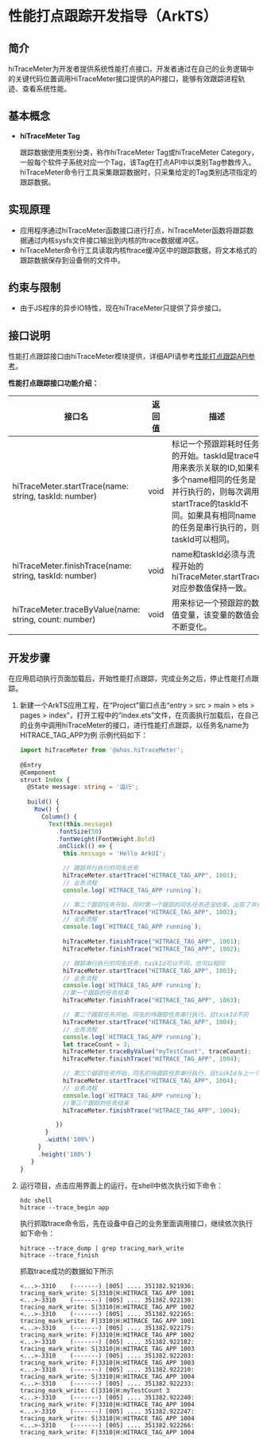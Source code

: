 # 性能打点跟踪开发指导（ArkTS）

## 简介

hiTraceMeter为开发者提供系统性能打点接口。开发者通过在自己的业务逻辑中的关键代码位置调用HiTraceMeter接口提供的API接口，能够有效跟踪进程轨迹、查看系统性能。

## 基本概念

- **hiTraceMeter Tag**

  跟踪数据使用类别分类，称作hiTraceMeter Tag或hiTraceMeter Category，一般每个软件子系统对应一个Tag，该Tag在打点API中以类别Tag参数传入。hiTraceMeter命令行工具采集跟踪数据时，只采集给定的Tag类别选项指定的跟踪数据。

## 实现原理

- 应用程序通过hiTraceMeter函数接口进行打点，hiTraceMeter函数将跟踪数据通过内核sysfs文件接口输出到内核的ftrace数据缓冲区。
- hiTraceMeter命令行工具读取内核ftrace缓冲区中的跟踪数据，将文本格式的跟踪数据保存到设备侧的文件中。

## 约束与限制

- 由于JS程序的异步IO特性，现在hiTraceMeter只提供了异步接口。

## 接口说明

性能打点跟踪接口由hiTraceMeter模块提供，详细API请参考[性能打点跟踪API参考](../reference/apis/js-apis-hitracemeter.md)。

**性能打点跟踪接口功能介绍：**

| 接口名                                                    | 返回值  | 描述                                                                                                                   |
| ------------------------------------------------------ | ---- | -------------------------------------------------------------------------------------------------------------------- |
| hiTraceMeter.startTrace(name: string, taskId: number)  | void | 标记一个预跟踪耗时任务的开始。taskId是trace中用来表示关联的ID,如果有多个name相同的任务是并行执行的，则每次调用startTrace的taskId不同。如果具有相同name的任务是串行执行的，则taskId可以相同。 |
| hiTraceMeter.finishTrace(name: string, taskId: number) | void | name和taskId必须与流程开始的hiTraceMeter.startTrace对应参数值保持一致。                                                                 |
| hiTraceMeter.traceByValue(name: string, count: number) | void | 用来标记一个预跟踪的数值变量，该变量的数值会不断变化。                                                                                          |

## 开发步骤

在应用启动执行页面加载后，开始性能打点跟踪，完成业务之后，停止性能打点跟踪。

1. 新建一个ArkTS应用工程，在“Project”窗口点击“entry > src > main > ets > pages > index”，打开工程中的“index.ets”文件，在页面执行加载后，在自己的业务中调用hiTraceMeter的接口，进行性能打点跟踪，以任务名name为HITRACE_TAG_APP为例 示例代码如下：
 
   ```ts
   import hiTraceMeter from '@ohos.hiTraceMeter';
  
   @Entry
   @Component
   struct Index {
     @State message: string = '运行';
 
     build() {
       Row() {
         Column() {
           Text(this.message)
             .fontSize(50)
             .fontWeight(FontWeight.Bold)
             .onClick(() => {
               this.message = 'Hello ArkUI';

               // 跟踪并行执行的同名任务
               hiTraceMeter.startTrace("HITRACE_TAG_APP", 1001);
               // 业务流程
               console.log(`HITRACE_TAG_APP running`);
   
               // 第二个跟踪任务开始，同时第一个跟踪的同名任务还没结束，出现了并行执行，对应接口的taskId需要不同。
               hiTraceMeter.startTrace("HITRACE_TAG_APP", 1002);
               // 业务流程
               console.log(`HITRACE_TAG_APP running`);
  
               hiTraceMeter.finishTrace("HITRACE_TAG_APP", 1001);
               hiTraceMeter.finishTrace("HITRACE_TAG_APP", 1002);
   
               // 跟踪串行执行的同名任务，taskId可以不同，也可以相同
               hiTraceMeter.startTrace("HITRACE_TAG_APP", 1003);
               // 业务流程
               console.log(`HITRACE_TAG_APP running`);
               //第一个跟踪的任务结束
               hiTraceMeter.finishTrace("HITRACE_TAG_APP", 1003);
   
               // 第二个跟踪任务开始，同名的待跟踪任务串行执行，且taskId不同
               hiTraceMeter.startTrace("HITRACE_TAG_APP", 1004);
               // 业务流程
               console.log(`HITRACE_TAG_APP running`);
               let traceCount = 3;
               hiTraceMeter.traceByValue("myTestCount", traceCount);
               hiTraceMeter.finishTrace("HITRACE_TAG_APP", 1004);
   
               // 第三个跟踪任务开始，同名的待跟踪任务串行执行，且taskId与上一个相同
               hiTraceMeter.startTrace("HITRACE_TAG_APP", 1004);
               // 业务流程
               console.log(`HITRACE_TAG_APP running`);
               //第三个跟踪的任务结束
               hiTraceMeter.finishTrace("HITRACE_TAG_APP", 1004);
   
             })
          }
          .width('100%')
        }
        .height('100%')
      }
   }
   ```
   
3. 运行项目，点击应用界面上的运行，在shell中依次执行如下命令：
 
   ```shell
   hdc shell
   hitrace --trace_begin app
   ```
   
   执行抓取trace命令后，先在设备中自己的业务里面调用接口，继续依次执行如下命令：
  
   ```shell
   hitrace --trace_dump | grep tracing_mark_write
   hitrace --trace_finish
   ```
  
   抓取trace成功的数据如下所示
  
   ```
   <...>-3310    (-------) [005] .... 351382.921936: tracing_mark_write: S|3310|H:HITRACE_TAG_APP 1001
   <...>-3310    (-------) [005] .... 351382.922138: tracing_mark_write: S|3310|H:HITRACE_TAG_APP 1002
   <...>-3310    (-------) [005] .... 351382.922165: tracing_mark_write: F|3310|H:HITRACE_TAG_APP 1001
   <...>-3310    (-------) [005] .... 351382.922175: tracing_mark_write: F|3310|H:HITRACE_TAG_APP 1002
   <...>-3310    (-------) [005] .... 351382.922182: tracing_mark_write: S|3310|H:HITRACE_TAG_APP 1003
   <...>-3310    (-------) [005] .... 351382.922203: tracing_mark_write: F|3310|H:HITRACE_TAG_APP 1003
   <...>-3310    (-------) [005] .... 351382.922210: tracing_mark_write: S|3310|H:HITRACE_TAG_APP 1004
   <...>-3310    (-------) [005] .... 351382.922233: tracing_mark_write: C|3310|H:myTestCount 3
   <...>-3310    (-------) [005] .... 351382.922240: tracing_mark_write: F|3310|H:HITRACE_TAG_APP 1004
   <...>-3310    (-------) [005] .... 351382.922247: tracing_mark_write: S|3310|H:HITRACE_TAG_APP 1004
   <...>-3310    (-------) [005] .... 351382.922266: tracing_mark_write: F|3310|H:HITRACE_TAG_APP 1004
   ```
